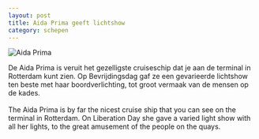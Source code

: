 ```yaml
---
layout: post
title: Aida Prima geeft lichtshow
category: schepen
---
```


![Aida Prima]({{site.baseurl}}/images/lichtshow.jpg)

De Aida Prima is veruit het gezelligste cruiseschip dat je aan de terminal in Rotterdam kunt zien. Op Bevrijdingsdag gaf ze een gevarieerde lichtshow ten beste met haar boordverlichting, tot groot vermaak van de mensen op de kades.
<br><br>
The Aida Prima is by far the nicest cruise ship that you can see on the terminal in Rotterdam. On Liberation Day she gave a varied light show  with all her lights, to the great amusement of the people on the quays.
